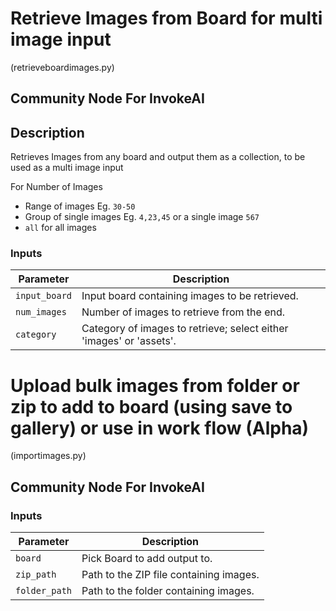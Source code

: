 # Retrieve Images from Board for multi image input
(retrieveboardimages.py)

## Community Node For InvokeAI

## Description
Retrieves Images from any board and output them as a collection, to be used as a multi image input

For Number of Images
* Range of images Eg. `30-50`
* Group of single images Eg. `4,23,45` or a single image `567`
* `all` for all images

### Inputs
| Parameter     | Description                                 
|---------------|---------------------------------------------|
| `input_board`  | Input board containing images to be retrieved.|
| `num_images` | Number of images to retrieve from the end.|
| `category` | Category of images to retrieve; select either 'images' or 'assets'.|


# Upload bulk images from folder or zip to add to board (using save to gallery) or use in work flow (Alpha)
(importimages.py)

## Community Node For InvokeAI

### Inputs
| Parameter     | Description                                 
|---------------|---------------------------------------------|
| `board` | Pick Board to add output to.|
| `zip_path`  | Path to the ZIP file containing images.|
| `folder_path` | Path to the folder containing images.|

